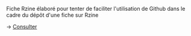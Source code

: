 Fiche Rzine élaboré pour tenter de faciliter l'utilisation de Github dans le cadre du dépôt d'une fiche sur Rzine

-> [Consulter](https://lecampiong.github.io/github_fiche_rzine//#content)
